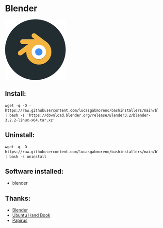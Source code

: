 # Blender
<img src="preview.svg" width="200">

## Install:
```
wget -q -O - https://raw.githubusercontent.com/lucasgabmoreno/bashinstallers/main/blender/install.sh | bash -s 'https://download.blender.org/release/Blender3.2/blender-3.2.2-linux-x64.tar.xz'
```

## Uninstall:
```
wget -q -O - https://raw.githubusercontent.com/lucasgabmoreno/bashinstallers/main/blender/install.sh | bash -s uninstall
```

## Software installed:
* blender

## Thanks:
* [Blender](https://www.blender.org/)
* [Ubuntu Hand Book](https://ubuntuhandbook.org/index.php/2021/12/blender-3-0-released-install-tarball/)
* [Papirus](https://github.com/PapirusDevelopmentTeam)
